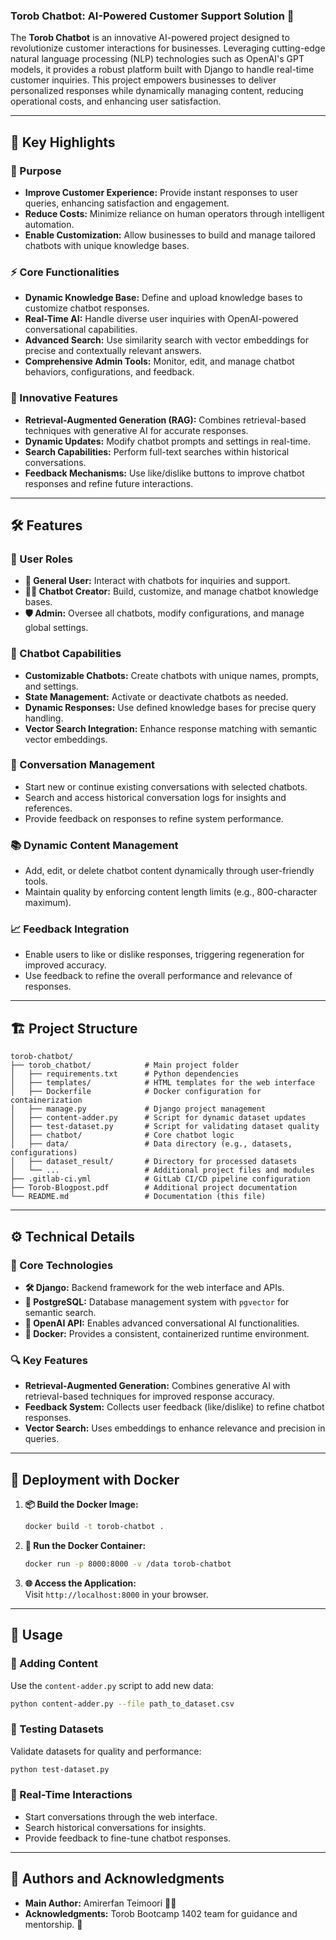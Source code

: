 ### Torob Chatbot: AI-Powered Customer Support Solution 🚀

The **Torob Chatbot** is an innovative AI-powered project designed to revolutionize customer interactions for businesses. Leveraging cutting-edge natural language processing (NLP) technologies such as OpenAI's GPT models, it provides a robust platform built with Django to handle real-time customer inquiries. This project empowers businesses to deliver personalized responses while dynamically managing content, reducing operational costs, and enhancing user satisfaction.

---

## 🌟 Key Highlights

### 🎯 Purpose
- **Improve Customer Experience:** Provide instant responses to user queries, enhancing satisfaction and engagement.
- **Reduce Costs:** Minimize reliance on human operators through intelligent automation.
- **Enable Customization:** Allow businesses to build and manage tailored chatbots with unique knowledge bases.

### ⚡ Core Functionalities
- **Dynamic Knowledge Base:** Define and upload knowledge bases to customize chatbot responses.
- **Real-Time AI:** Handle diverse user inquiries with OpenAI-powered conversational capabilities.
- **Advanced Search:** Use similarity search with vector embeddings for precise and contextually relevant answers.
- **Comprehensive Admin Tools:** Monitor, edit, and manage chatbot behaviors, configurations, and feedback.

### 🌈 Innovative Features
- **Retrieval-Augmented Generation (RAG):** Combines retrieval-based techniques with generative AI for accurate responses.
- **Dynamic Updates:** Modify chatbot prompts and settings in real-time.
- **Search Capabilities:** Perform full-text searches within historical conversations.
- **Feedback Mechanisms:** Use like/dislike buttons to improve chatbot responses and refine future interactions.

---

## 🛠️ Features  

### 🔑 User Roles  
- **👤 General User:** Interact with chatbots for inquiries and support.  
- **👨‍💻 Chatbot Creator:** Build, customize, and manage chatbot knowledge bases.  
- **🛡️ Admin:** Oversee all chatbots, modify configurations, and manage global settings.  

### 🤖 Chatbot Capabilities  
- **Customizable Chatbots:** Create chatbots with unique names, prompts, and settings.  
- **State Management:** Activate or deactivate chatbots as needed.  
- **Dynamic Responses:** Use defined knowledge bases for precise query handling.  
- **Vector Search Integration:** Enhance response matching with semantic vector embeddings.  

### 💬 Conversation Management  
- Start new or continue existing conversations with selected chatbots.  
- Search and access historical conversation logs for insights and references.  
- Provide feedback on responses to refine system performance.  

### 📚 Dynamic Content Management  
- Add, edit, or delete chatbot content dynamically through user-friendly tools.  
- Maintain quality by enforcing content length limits (e.g., 800-character maximum).  

### 📈 Feedback Integration  
- Enable users to like or dislike responses, triggering regeneration for improved accuracy.  
- Use feedback to refine the overall performance and relevance of responses.  

---

## 🏗️ Project Structure  

```
torob-chatbot/
├── torob_chatbot/            # Main project folder
│   ├── requirements.txt      # Python dependencies
│   ├── templates/            # HTML templates for the web interface
│   ├── Dockerfile            # Docker configuration for containerization
│   ├── manage.py             # Django project management
│   ├── content-adder.py      # Script for dynamic dataset updates
│   ├── test-dataset.py       # Script for validating dataset quality
│   ├── chatbot/              # Core chatbot logic
│   ├── data/                 # Data directory (e.g., datasets, configurations)
│   ├── dataset_result/       # Directory for processed datasets
│   └── ...                   # Additional project files and modules
├── .gitlab-ci.yml            # GitLab CI/CD pipeline configuration
├── Torob-Blogpost.pdf        # Additional project documentation
└── README.md                 # Documentation (this file)
```

---

## ⚙️ Technical Details  

### 🌟 Core Technologies  
- **🛠️ Django:** Backend framework for the web interface and APIs.  
- **🐘 PostgreSQL:** Database management system with `pgvector` for semantic search.  
- **🤖 OpenAI API:** Enables advanced conversational AI functionalities.  
- **🐳 Docker:** Provides a consistent, containerized runtime environment.  

### 🔍 Key Features  
- **Retrieval-Augmented Generation:** Combines generative AI with retrieval-based techniques for improved response accuracy.  
- **Feedback System:** Collects user feedback (like/dislike) to refine chatbot responses.  
- **Vector Search:** Uses embeddings to enhance relevance and precision in queries.  

---

## 🐳 Deployment with Docker  

1. **📦 Build the Docker Image:**  
   ```bash
   docker build -t torob-chatbot .
   ```  

2. **🚀 Run the Docker Container:**  
   ```bash
   docker run -p 8000:8000 -v /data torob-chatbot
   ```  

3. **🌐 Access the Application:**  
   Visit `http://localhost:8000` in your browser.  

---

## 🚀 Usage  

### 📂 Adding Content  
Use the `content-adder.py` script to add new data:  
```bash
python content-adder.py --file path_to_dataset.csv
```  

### 🧪 Testing Datasets  
Validate datasets for quality and performance:  
```bash
python test-dataset.py
```  

### 💬 Real-Time Interactions  
- Start conversations through the web interface.  
- Search historical conversations for insights.  
- Provide feedback to fine-tune chatbot responses.  

---

## 🙌 Authors and Acknowledgments  

- **Main Author:** Amirerfan Teimoori 👨‍💻  
- **Acknowledgments:** Torob Bootcamp 1402 team for guidance and mentorship. 🙏  
